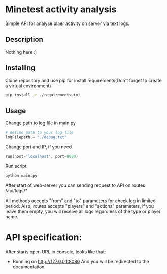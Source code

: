 # Minetest activity analysis
Simple API for analyse plaer activity on server via text logs.

## Description
Nothing here :)

## Installing
Clone repository and use pip for install requirements(Don't forget to create a virtual environment)
```bash
pip install -r ./requirements.txt
```
## Usage
Change path to log file in main.py
```python
# define path to your log-file
logFilepath = "./debug.txt"
```
Change port and IP, if you need
```python
run(host='localhost', port=8080)
```
Run script
```bash
python main.py
```
After start of web-server you can sending request to API on routes /api/logs/*

All methods accepts "from" and "to" parameters for check log in limited period.
Also, routes accepts "players" and "actions" parameters, if you leave them empty, you will receive all logs regardless of the type or player name.


# API specification:
After starts open URL in console, looks like that:
* Running on http://127.0.0.1:8080
And you will be redirected to the documentation

